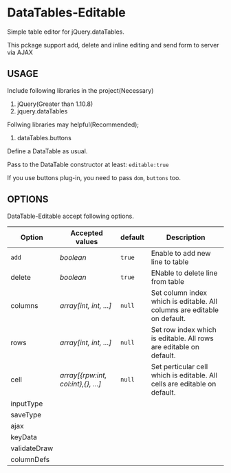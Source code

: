 # DataTables-Editable
Simple table editor for jQuery.dataTables.

This pckage support add, delete and inline editing and send form to server via AJAX

## USAGE
Include following libraries in the project(Necessary)

1. jQuery(Greater than 1.10.8)
2. jquery.dataTables

Follwing libraries may helpful(Recommended);
1. dataTables.buttons

Define a DataTable as usual.

Pass to the DataTable constructor at least: `editable:true`

If you use buttons plug-in, you need to pass `dom`, `buttons` too.

## OPTIONS
DataTable-Editable accept following options.

| Option | Accepted values | default | Description |
| --- | --- | --- | --- |
| `add` | *boolean* | `true` | Enable to add new line to table |
| delete | *boolean* | `true` | ENable to delete line from table |
| columns | *array[int, int, ...]* | `null` | Set column index which is editable. All columns are editable on default. |
| rows | *array[int, int, ...]* | `null` | Set row index which is editable. All rows are editable on default. |
| cell | *array[{rpw:int, col:int},{}, ...]* | `null` | Set perticular cell which is editable. All cells are editable on default. |
| inputType | | | |
| saveType | | | |
| ajax | | | |
| keyData | | | |
| validateDraw | | | |
| columnDefs | | | |
